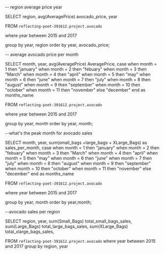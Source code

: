 -- region average price year

SELECT region, avg(AveragePrice) avocado_price, year

FROM `reflecting-poet-391612.project.avocado`

where year between 2015 and 2017

group by year, region 
order by year, avocado_price;

-- average avocado price per month

SELECT 
  month, year,
  avg(AveragePrice) AveragePrice,
  case
    when month = 1 then "january"
    when month = 2 then "febuary"
    when month = 3 then "March"
    when month = 4 then "april"
    when month = 5 then "may"
    when month = 6 then "june"
    when month = 7 then "july"
    when month = 8 then "august"
    when month = 9 then "september"
    when month = 10 then "october"
    when month = 11 then "november"
    else "december"
  end as months_name

FROM `reflecting-poet-391612.project.avocado` 

where year between 2015 and 2017

group by year, month
order by year, month;


--what's the peak month for avocado sales

SELECT 
  month, year,
  sum(small_bags +large_bags + XLarge_Bags) as sales_per_month,
  case
    when month = 1 then "january"
    when month = 2 then "febuary"
    when month = 3 then "March"
    when month = 4 then "april"
    when month = 5 then "may"
    when month = 6 then "june"
    when month = 7 then "july"
    when month = 8 then "august"
    when month = 9 then "september"
    when month = 10 then "october"
    when month = 11 then "november"
    else "december"
  end as months_name

FROM `reflecting-poet-391612.project.avocado` 

where year between 2015 and 2017

group by year, month
order by year,month;


--avocado sales per region

SELECT region, year, 
  sum(Small_Bags) total_small_bags_sales,
  sum(Large_Bags) total_large_bags_sales,
  sum(XLarge_Bags) total_xlarge_bags_sales,
  
FROM `reflecting-poet-391612.project.avocado`
where year between 2015 and 2017 
group by region, year

